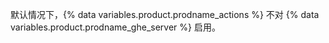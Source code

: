 默认情况下，{% data variables.product.prodname_actions %} 不对 {% data variables.product.prodname_ghe_server %} 启用。
